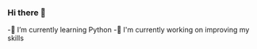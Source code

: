 ### Hi there 👋
-🌱 I’m currently learning Python
-🔭 I'm currently working on improving my skills
<!--
**KinWaj/KinWaj** is a ✨ _special_ ✨ repository because its `README.md` (this file) appears on your GitHub profile.
